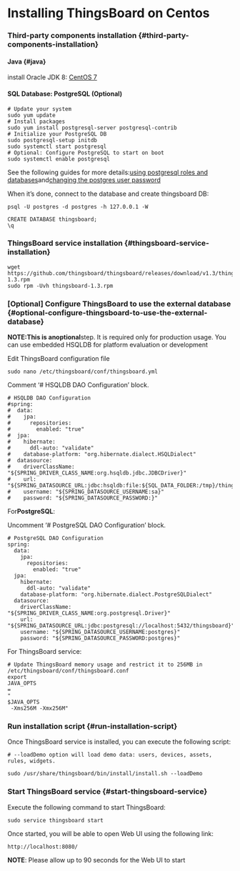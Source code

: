 # Installing ThingsBoard on Centos

### Third-party components installation {#third-party-components-installation}

#### Java {#java}

install Oracle JDK 8: [CentOS 7](https://www.digitalocean.com/community/tutorials/how-to-install-java-on-centos-and-fedora#install-oracle-java-8)

#### SQL Database: PostgreSQL \(Optional\)

```
# Update your system
sudo yum update
# Install packages
sudo yum install postgresql-server postgresql-contrib
# Initialize your PostgreSQL DB
sudo postgresql-setup initdb
sudo systemctl start postgresql
# Optional: Configure PostgreSQL to start on boot
sudo systemctl enable postgresql
```

See the following guides for more details:[using postgresql roles and databases](https://www.digitalocean.com/community/tutorials/how-to-install-and-use-postgresql-on-ubuntu-16-04#using-postgresql-roles-and-databases)and[changing the postgres user password](https://blog.2ndquadrant.com/how-to-safely-change-the-postgres-user-password-via-psql/)

When it’s done, connect to the database and create thingsboard DB:

```
psql -U postgres -d postgres -h 127.0.0.1 -W

CREATE DATABASE thingsboard;
\q
```

### ThingsBoard service installation {#thingsboard-service-installation}

```
wget https://github.com/thingsboard/thingsboard/releases/download/v1.3/thingsboard-1.3.rpm
sudo rpm -Uvh thingsboard-1.3.rpm
```

### \[Optional\] Configure ThingsBoard to use the external database {#optional-configure-thingsboard-to-use-the-external-database}

**NOTE:**This is an**optional**step. It is required only for production usage. You can use embedded HSQLDB for platform evaluation or development

Edit ThingsBoard configuration file

```
sudo nano /etc/thingsboard/conf/thingsboard.yml
```

Comment ‘\# HSQLDB DAO Configuration’ block.

```
# HSQLDB DAO Configuration
#spring:
#  data:
#    jpa:
#      repositories:
#        enabled: "true"
#  jpa:
#    hibernate:
#      ddl-auto: "validate"
#    database-platform: "org.hibernate.dialect.HSQLDialect"
#  datasource:
#    driverClassName: "${SPRING_DRIVER_CLASS_NAME:org.hsqldb.jdbc.JDBCDriver}"
#    url: "${SPRING_DATASOURCE_URL:jdbc:hsqldb:file:${SQL_DATA_FOLDER:/tmp}/thingsboardDb;sql.enforce_size=false}"
#    username: "${SPRING_DATASOURCE_USERNAME:sa}"
#    password: "${SPRING_DATASOURCE_PASSWORD:}"
```

For**PostgreSQL**:

Uncomment ‘\# PostgreSQL DAO Configuration’ block.

```
# PostgreSQL DAO Configuration
spring:
  data:
    jpa:
      repositories:
        enabled: "true"
  jpa:
    hibernate:
      ddl-auto: "validate"
    database-platform: "org.hibernate.dialect.PostgreSQLDialect"
  datasource:
    driverClassName: "${SPRING_DRIVER_CLASS_NAME:org.postgresql.Driver}"
    url: "${SPRING_DATASOURCE_URL:jdbc:postgresql://localhost:5432/thingsboard}"
    username: "${SPRING_DATASOURCE_USERNAME:postgres}"
    password: "${SPRING_DATASOURCE_PASSWORD:postgres}"
```

For ThingsBoard service:

```
# Update ThingsBoard memory usage and restrict it to 256MB in /etc/thingsboard/conf/thingsboard.conf
export 
JAVA_OPTS
=
"
$JAVA_OPTS
 -Xms256M -Xmx256M"
```

### Run installation script {#run-installation-script}

Once ThingsBoard service is installed, you can execute the following script:

```
# --loadDemo option will load demo data: users, devices, assets, rules, widgets.

sudo /usr/share/thingsboard/bin/install/install.sh --loadDemo

```

### Start ThingsBoard service {#start-thingsboard-service}

Execute the following command to start ThingsBoard:

```
sudo service thingsboard start

```

Once started, you will be able to open Web UI using the following link:

```
http://localhost:8080/

```

**NOTE**: Please allow up to 90 seconds for the Web UI to start


